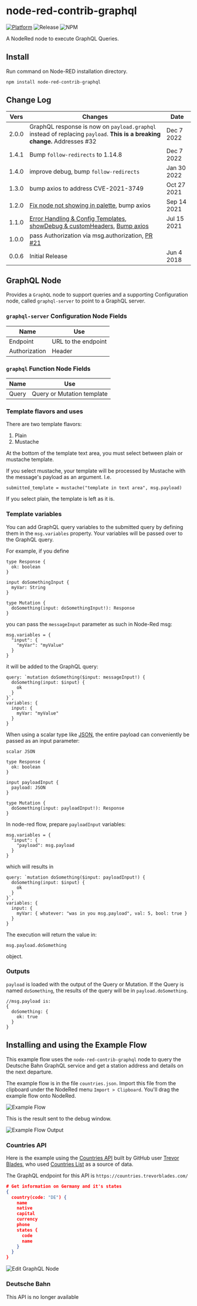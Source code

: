# node-red-contrib-graphql

[![Platform](https://img.shields.io/badge/platform-Node--RED-red)](https://nodered.org)
![Release](https://img.shields.io/npm/v/node-red-contrib-graphql.svg)
![NPM](https://img.shields.io/npm/dm/node-red-contrib-graphql.svg)

A NodeRed node to execute GraphQL Queries.

## Install

Run command on Node-RED installation directory.

```
npm install node-red-contrib-graphql
```

## Change Log

| Vers  | Changes                                                                                                                                                                                                                                                                                    | Date        |
| ----- | ------------------------------------------------------------------------------------------------------------------------------------------------------------------------------------------------------------------------------------------------------------------------------------------ | ----------- |
| 2.0.0 | GraphQL response is now on `payload.graphql` instead of replacing `payload`. **This is a breaking change.** Addresses #32 | Dec 7 2022 |
| 1.4.1 | Bump `follow-redirects` to 1.14.8 | Dec 7 2022 |
| 1.4.0 | improve debug, bump `follow-redirects`                                                                                                                                                                                                                                                     | Jan 30 2022 |
| 1.3.0 | bump axios to address CVE-2021-3749                                                                                                                                                                                                                                                        | Oct 27 2021 |
| 1.2.0 | [Fix node not showing in palette](https://github.com/rgstephens/node-red-contrib-graphql/pull/24), bump axios                                                                                                                                                                              | Sep 14 2021 |
| 1.1.0 | [Error Handling & Config Templates](https://github.com/rgstephens/node-red-contrib-graphql/pull/11/), [showDebug & customHeaders](https://github.com/rgstephens/node-red-contrib-graphql/pull/22/conflicts),  [Bump axios](https://github.com/rgstephens/node-red-contrib-graphql/pull/20) | Jul 15 2021 |
| 1.0.0 | pass Authorization via msg.authorization, [PR #21](https://github.com/rgstephens/node-red-contrib-graphql/pull/21)                                                                                                                                                                         |             | Jul 15 2021 |
| 0.0.6 | Initial Release                                                                                                                                                                                                                                                                            | Jun 4 2018  |

## GraphQL Node

Provides a `GraphQL` node to support queries and a supporting Configuration node, called `graphql-server` to point to a GraphQL server.

### `graphql-server` Configuration Node Fields

| Name             | Use                        |
| ---------------- | -------------------------- |
| Endpoint | URL to the endpoint        |
| Authorization | Header |

### `graphql` Function Node Fields

| Name             | Use                        |
| ---------------- | -------------------------- |
| Query            | Query or Mutation template |

### Template flavors and uses

There are two template flavors:

1. Plain
2. Mustache

At the bottom of the template text area, you must select between plain or mustache template.

If you select mustache, your template will be processed by Mustache with the message's payload as an argument. I.e.

```
submitted_template = mustache("template in text area", msg.payload)
```

If you select plain, the template is left as it is.

### Template variables

You can add GraphQL query variables to the submitted query by defining them in the `msg.variables` property.
Your variables will be passed over to the GraphQL query.

For example, if you define

```
type Response {
  ok: boolean
}

input doSomethingInput {
  myVar: String
}

type Mutation {
  doSomething(input: doSomethingInput!): Response
}

```

you can pass the `messageInput` parameter as such in Node-Red msg:

```
msg.variables = {
  "input": {
    "myVar": "myValue"
  }
}
```

it will be added to the GraphQL query:


```
query: `mutation doSomething($input: messageInput!) {
  doSomething(input: $input) {
    ok
  }
}`,
variables: {
  input: {
    myVar: "myValue"
  }
}
```

When using a scalar type like [JSON](https://github.com/taion/graphql-type-json), the entire payload can conveniently be
passed as an input parameter:

```
scalar JSON

type Response {
  ok: boolean
}

input payloadInput {
  payload: JSON
}

type Mutation {
  doSomething(input: payloadInput!): Response
}

```

In node-red flow, prepare `payloadInput` variables:
```
msg.variables = {
  "input": {
    "payload": msg.payload
  }
}
```

which will results in
```
query: `mutation doSomething($input: payloadInput!) {
  doSomething(input: $input) {
    ok
  }
}`,
variables: {
  input: {
    myVar: { whatever: "was in you msg.payload", val: 5, bool: true }
  }
}
```

The execution will return the value in:
```
msg.payload.doSomething
```
object.


### Outputs

`payload` is loaded with the output of the Query or Mutation. If the Query is named `doSomething`, the results of the query will be in `payload.doSomething`.

```
//msg.payload is:
{
  doSomething: {
    ok: true
  }
}
```

## Installing and using the Example Flow

This example flow uses the `node-red-contrib-graphql` node to query the Deutsche Bahn GraphQL service and get a station address and details on the next departure.

The example flow is in the file `countries.json`. Import this file from the clipboard under the NodeRed menu `Import > Clipboard`.  You'll drag the example flow onto NodeRed.

![Example Flow](flow.png)

This is the result sent to the debug window.

![Example Flow Output](flowOutput.png)

### Countries API

Here is the example using the [Countries API](https://github.com/trevorblades/countries) built by GitHub user [Trevor Blades](https://github.com/trevorblades), who used [Countries List](https://annexare.github.io/Countries/) as a source of data.

The GraphQL endpoint for this API is `https://countries.trevorblades.com/`

```json
# Get information on Germany and it's states
{
  country(code: "DE") {
    name
    native
    capital
    currency
    phone
    states {
      code
      name
    }
  }
}
```

![Edit GraphQL Node](editGraphQL.png)

### Deutsche Bahn

This API is no longer available
